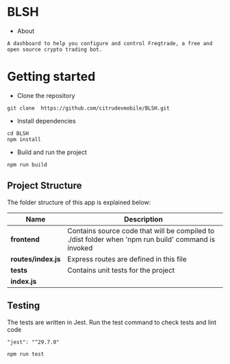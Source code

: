 # BLSH

- About
```
A dashboard to help you configure and control Freqtrade, a free and open source crypto trading bot.
```

# Getting started
- Clone the repository
```
git clone  https://github.com/citrudevmobile/BLSH.git
```
- Install dependencies
```
cd BLSH
npm install
```
- Build and run the project
```
npm run build
```
  

## Project Structure
The folder structure of this app is explained below:

| Name | Description |
| ------------------------ | --------------------------------------------------------------------------------------------- | 
| **frontend**             | Contains source code that will be compiled to ./dist folder when 'npm run build' command is invoked
| **routes/index.js**      | Express routes are defined in this file
| **tests**                | Contains unit tests for the project
| **index.js**             | 


## Testing
The tests are written in Jest. Run the test command to check tests and lint code

```
"jest": "^29.7.0"
```
```
npm run test
```



